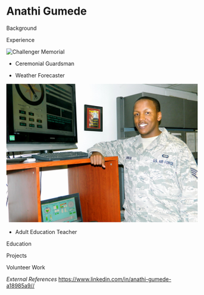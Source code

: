 #   **Anathi Gumede** 


Background

Experience

![Challenger Memorial](http://cache.boston.com/bonzai-fba/AP_Photo/2006/01/28/1138475136_3258.jpg)
 * Ceremonial Guardsman
 
 * Weather Forecaster

![WxForecasterUSAGHumphreysROK](120313-F-MJ348-001.jpeg) 
  
 * Adult Education Teacher

Education

Projects

Volunteer Work
    
_External References_
<https://www.linkedin.com/in/anathi-gumede-a18985a9//>

